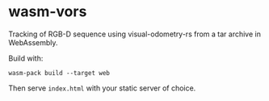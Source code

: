 # wasm-vors

Tracking of RGB-D sequence using visual-odometry-rs from a tar archive in WebAssembly.

Build with:

```
wasm-pack build --target web
```

Then serve `index.html` with your static server of choice.
